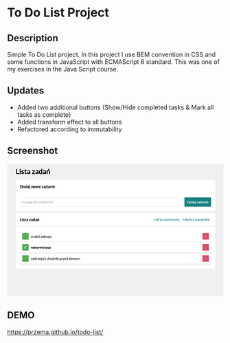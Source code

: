 # To Do List Project

## Description

Simple To Do List project. In this project I use BEM convention in CSS and some functions in JavaScript with ECMAScript 6 standard.
This was one of my exercises in the Java Script course.

## Updates

- Added two additional buttons (Show/Hide completed tasks & Mark all tasks as complete)
- Added transform effect to all buttons
- Refactored according to immutability

## Screenshot

![screenshot](images/screenshot2.png)

## DEMO

https://przema.github.io/todo-list/

